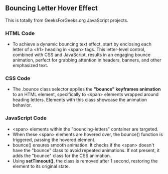 ## Bouncing Letter Hover Effect

This is totally from GeeksForGeeks.org JavaScript projects.
<br />

### HTML Code

- To achieve a dynamic bouncing text effect, start by enclosing each letter of a \<h1\> heading in \<span\> tags. This letter-level control, combined with CSS and JavaScript, results in an engaging bounce animation, perfect for grabbing attention in headers, banners, and other emphasized text.

### CSS Code

- The .bounce class selector applies the **"bounce" keyframes animation** to an HTML element, specifically to \<span\> elements wrapped around heading letters. Elements with this class showcase the animation behavior.

### JavaScript Code

- \<span\> elements within the "bouncing-letters" container are targeted.
- When these \<span\> elements are hovered over, the bounce() function is triggered, passing the hovered element.
- bounce() ensures smooth animation. It checks if the \<span\> doesn't have the "bounce" class to avoid repeated animations. If not present, it adds the "bounce" class for the CSS animation.
- Using **setTimeout()**, the class is removed after 1 second, restoring the element to its original state.

